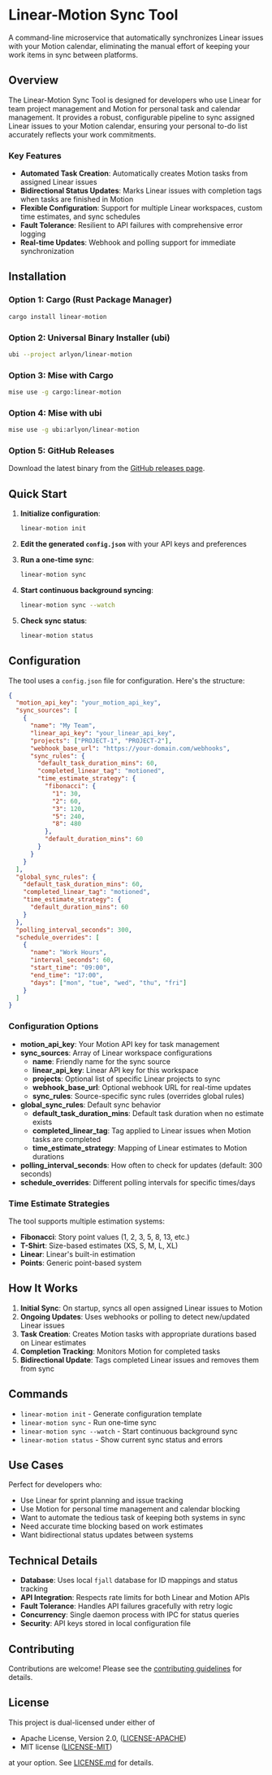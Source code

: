 # Linear-Motion Sync Tool

A command-line microservice that automatically synchronizes Linear issues with your Motion calendar, eliminating the manual effort of keeping your work items in sync between platforms.

## Overview

The Linear-Motion Sync Tool is designed for developers who use Linear for team project management and Motion for personal task and calendar management. It provides a robust, configurable pipeline to sync assigned Linear issues to your Motion calendar, ensuring your personal to-do list accurately reflects your work commitments.

### Key Features

- **Automated Task Creation**: Automatically creates Motion tasks from assigned Linear issues
- **Bidirectional Status Updates**: Marks Linear issues with completion tags when tasks are finished in Motion
- **Flexible Configuration**: Support for multiple Linear workspaces, custom time estimates, and sync schedules
- **Fault Tolerance**: Resilient to API failures with comprehensive error logging
- **Real-time Updates**: Webhook and polling support for immediate synchronization

## Installation

### Option 1: Cargo (Rust Package Manager)
```bash
cargo install linear-motion
```

### Option 2: Universal Binary Installer (ubi)
```bash
ubi --project arlyon/linear-motion
```

### Option 3: Mise with Cargo
```bash
mise use -g cargo:linear-motion
```

### Option 4: Mise with ubi
```bash
mise use -g ubi:arlyon/linear-motion
```

### Option 5: GitHub Releases
Download the latest binary from the [GitHub releases page](https://github.com/arlyon/linear-motion/releases).

## Quick Start

1. **Initialize configuration**:
   ```bash
   linear-motion init
   ```

2. **Edit the generated `config.json`** with your API keys and preferences

3. **Run a one-time sync**:
   ```bash
   linear-motion sync
   ```

4. **Start continuous background syncing**:
   ```bash
   linear-motion sync --watch
   ```

5. **Check sync status**:
   ```bash
   linear-motion status
   ```

## Configuration

The tool uses a `config.json` file for configuration. Here's the structure:

```json
{
  "motion_api_key": "your_motion_api_key",
  "sync_sources": [
    {
      "name": "My Team",
      "linear_api_key": "your_linear_api_key",
      "projects": ["PROJECT-1", "PROJECT-2"],
      "webhook_base_url": "https://your-domain.com/webhooks",
      "sync_rules": {
        "default_task_duration_mins": 60,
        "completed_linear_tag": "motioned",
        "time_estimate_strategy": {
          "fibonacci": {
            "1": 30,
            "2": 60,
            "3": 120,
            "5": 240,
            "8": 480
          },
          "default_duration_mins": 60
        }
      }
    }
  ],
  "global_sync_rules": {
    "default_task_duration_mins": 60,
    "completed_linear_tag": "motioned",
    "time_estimate_strategy": {
      "default_duration_mins": 60
    }
  },
  "polling_interval_seconds": 300,
  "schedule_overrides": [
    {
      "name": "Work Hours",
      "interval_seconds": 60,
      "start_time": "09:00",
      "end_time": "17:00",
      "days": ["mon", "tue", "wed", "thu", "fri"]
    }
  ]
}
```

### Configuration Options

- **motion_api_key**: Your Motion API key for task management
- **sync_sources**: Array of Linear workspace configurations
  - **name**: Friendly name for the sync source
  - **linear_api_key**: Linear API key for this workspace
  - **projects**: Optional list of specific Linear projects to sync
  - **webhook_base_url**: Optional webhook URL for real-time updates
  - **sync_rules**: Source-specific sync rules (overrides global rules)
- **global_sync_rules**: Default sync behavior
  - **default_task_duration_mins**: Default task duration when no estimate exists
  - **completed_linear_tag**: Tag applied to Linear issues when Motion tasks are completed
  - **time_estimate_strategy**: Mapping of Linear estimates to Motion durations
- **polling_interval_seconds**: How often to check for updates (default: 300 seconds)
- **schedule_overrides**: Different polling intervals for specific times/days

### Time Estimate Strategies

The tool supports multiple estimation systems:

- **Fibonacci**: Story point values (1, 2, 3, 5, 8, 13, etc.)
- **T-Shirt**: Size-based estimates (XS, S, M, L, XL)
- **Linear**: Linear's built-in estimation
- **Points**: Generic point-based system

## How It Works

1. **Initial Sync**: On startup, syncs all open assigned Linear issues to Motion
2. **Ongoing Updates**: Uses webhooks or polling to detect new/updated Linear issues
3. **Task Creation**: Creates Motion tasks with appropriate durations based on Linear estimates
4. **Completion Tracking**: Monitors Motion for completed tasks
5. **Bidirectional Update**: Tags completed Linear issues and removes them from sync

## Commands

- `linear-motion init` - Generate configuration template
- `linear-motion sync` - Run one-time sync
- `linear-motion sync --watch` - Start continuous background sync
- `linear-motion status` - Show current sync status and errors

## Use Cases

Perfect for developers who:
- Use Linear for sprint planning and issue tracking
- Use Motion for personal time management and calendar blocking
- Want to automate the tedious task of keeping both systems in sync
- Need accurate time blocking based on work estimates
- Want bidirectional status updates between systems

## Technical Details

- **Database**: Uses local `fjall` database for ID mappings and status tracking
- **API Integration**: Respects rate limits for both Linear and Motion APIs
- **Fault Tolerance**: Handles API failures gracefully with retry logic
- **Concurrency**: Single daemon process with IPC for status queries
- **Security**: API keys stored in local configuration file

## Contributing

Contributions are welcome! Please see the [contributing guidelines](CONTRIBUTING.md) for details.

## License

This project is dual-licensed under either of

* Apache License, Version 2.0, ([LICENSE-APACHE](LICENSE-APACHE))
* MIT license ([LICENSE-MIT](LICENSE-MIT))

at your option. See [LICENSE.md](LICENSE.md) for details.